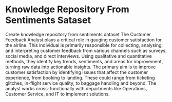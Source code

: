 # Knowledge Repository From Sentiments Sataset
 Create knowledge repository from sentiments dataset The Customer Feedback Analyst plays a critical role in gauging customer satisfaction for the airline. This individual is primarily responsible for collecting, analysing, and interpreting customer feedback from various channels such as surveys, social media, and direct interviews. Using qualitative and quantitative methods, they identify key trends, sentiments, and areas for improvement, turning raw data into actionable insights. The primary aim is to improve customer satisfaction by identifying issues that affect the customer experience, from booking to landing. These could range from ticketing glitches, in-flight service quality, to baggage handling and beyond. The analyst works cross-functionally with departments like Operations, Customer Service, and IT to implement solutions.
